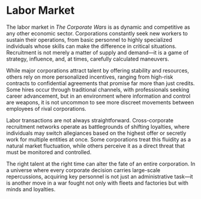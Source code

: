 # Labor Market

The labor market in _The Corporate Wars_ is as dynamic and competitive as any other economic sector. Corporations constantly seek new workers to sustain their operations, from basic personnel to highly specialized individuals whose skills can make the difference in critical situations. Recruitment is not merely a matter of supply and demand—it is a game of strategy, influence, and, at times, carefully calculated maneuvers.

While major corporations attract talent by offering stability and resources, others rely on more personalized incentives, ranging from high-risk contracts to confidential agreements that promise far more than just credits. Some hires occur through traditional channels, with professionals seeking career advancement, but in an environment where information and control are weapons, it is not uncommon to see more discreet movements between employees of rival corporations.

Labor transactions are not always straightforward. Cross-corporate recruitment networks operate as battlegrounds of shifting loyalties, where individuals may switch allegiances based on the highest offer or secretly work for multiple entities at once. Some corporations treat this fluidity as a natural market fluctuation, while others perceive it as a direct threat that must be monitored and controlled.

The right talent at the right time can alter the fate of an entire corporation. In a universe where every corporate decision carries large-scale repercussions, acquiring key personnel is not just an administrative task—it is another move in a war fought not only with fleets and factories but with minds and loyalties.
